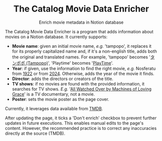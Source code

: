 <p align="center">
  <h1 align="center"><b>The Catalog Movie Data Enricher</b></h1>
  <p align="center">
    Enrich movie metadata in Notion database
  </p>
</p>

The Catalog Movie Data Enricher is a program that adds information about movies on a Notion
database. It currently supports:
* **Movie name**: given an initial movie name, _e.g._ 'tampopo', it replaces it for its properly
capitalized name and, if it's a non-english title, adds both the original and translated names. For
example, 'tampopo' becomes '[タンポポ
(Tampopo)](https://www.themoviedb.org/movie/11830?language=en-US)', 'Playtime' becomes
'[PlayTime](https://www.themoviedb.org/movie/10227-playtime?language=en-US)'.
* **Year**: if given, use the information to find the right movie, _e.g._ Nosferatu from
[1922](https://www.themoviedb.org/movie/653-nosferatu-eine-symphonie-des-grauens?language=en-US) or
from [2024](https://www.themoviedb.org/movie/426063-nosferatu?language=en-US). Otherwise, adds the
year of the movie it finds.
* **Director**: adds the directors or creators of the title.
* **TV shows**: if no movies are found with the provided information, it searches for TV shows.
_E.g._ '[All Watched Over by Machines of Loving
Grace](https://www.themoviedb.org/tv/44045-all-watched-over-by-machines-of-loving-grace?language=en-US)'
is a TV documentary, not a movie.
* **Poster**: sets the movie poster as the page cover.

Currently, it leverages data available from [TMDB](https://www.themoviedb.org/).

After updating the page, it ticks a 'Don't enrich' checkbox to prevent further updates in future
executions. This enables manual edits to the page's content. However, the recommended practice is to
correct any inaccuracies directly at the source (TMDB).
